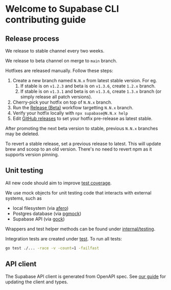 # Welcome to Supabase CLI contributing guide

## Release process

We release to stable channel every two weeks.

We release to beta channel on merge to `main` branch.

Hotfixes are released manually. Follow these steps:

1. Create a new branch named `N.N.x` from latest stable version. For eg.
   1. If stable is on `v1.2.3` and beta is on `v1.3.6`, create `1.2.x` branch.
   2. If stable is on `v1.3.1` and beta is on `v1.3.6`, create `1.3.x` branch (or simply release all patch versions).
2. Cherry-pick your hotfix on top of `N.N.x` branch.
3. Run the [Release (Beta)](https://github.com/supabase/cli/actions/workflows/release-beta.yml) workflow targetting `N.N.x` branch.
4. Verify your hotfix locally with `npx supabase@N.N.x help`
5. Edit [GitHub releases](https://github.com/supabase/cli/releases) to set your hotfix pre-release as latest stable.

After promoting the next beta version to stable, previous `N.N.x` branches may be deleted.

To revert a stable release, set a previous release to latest. This will update brew and scoop to an old version. There's no need to revert npm as it supports version pinning.

## Unit testing

All new code should aim to improve [test coverage](https://coveralls.io/github/supabase/cli).

We use mock objects for unit testing code that interacts with external systems, such as

- local filesystem (via [afero](https://github.com/spf13/afero))
- Postgres database (via [pgmock](https://github.com/jackc/pgmock))
- Supabase API (via [gock](https://github.com/h2non/gock))

Wrappers and test helper methods can be found under [internal/testing](internal/testing).

Integration tests are created under [test](test). To run all tests:

```bash
go test ./... -race -v -count=1 -failfast
```

## API client

The Supabase API client is generated from OpenAPI spec. See [our guide](api/README.md) for updating the client and types.
